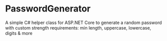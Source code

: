 # PasswordGenerator
A simple C# helper class for ASP.NET Core to generate a random password with custom strength requirements: min length, uppercase, lowercase, digits &amp; more
